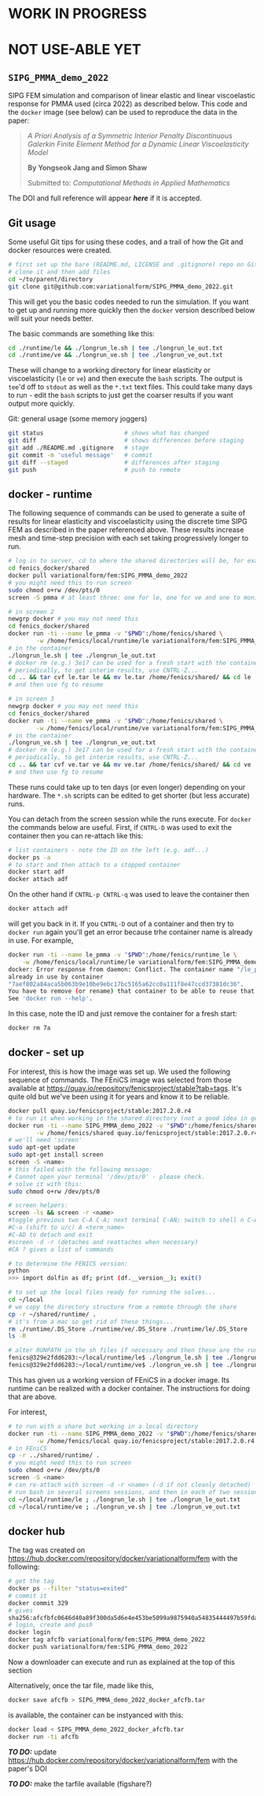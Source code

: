 # WORK IN PROGRESS

# NOT USE-ABLE YET

## `SIPG_PMMA_demo_2022`

SIPG FEM simulation and comparison of linear elastic and linear viscoelastic response for PMMA used (circa 2022) as described below. This code and the `docker` image (see below) can be used to reproduce the data in the paper:

>*A Priori Analysis of a Symmetric Interior Penalty Discontinuous Galerkin Finite Element Method for a Dynamic Linear Viscoelasticity Model*
>
>**By Yongseok Jang and Simon Shaw**
>>Submitted to: *Computational Methods in Applied Mathematics*

The DOI and full reference will appear __*here*__ if it is accepted.


## Git usage

Some useful Git tips for using these codes, and a trail of how the Git and docker resources were created.

```bash
# first set up the bare (README.md, LICENSE and .gitignore) repo on Git Hub
# clone it and then add files
cd ~/to/parent/directory
git clone git@github.com:variationalform/SIPG_PMMA_demo_2022.git
```
This will get you the basic codes needed to run the simulation. If you want to get up and running more quickly then the `docker` version described below will suit your needs better.

The basic commands are something like this:

```bash
cd ./runtime/le && ./longrun_le.sh | tee ./longrun_le_out.txt
cd ./runtime/ve && ./longrun_ve.sh | tee ./longrun_ve_out.txt
```
These will change to a working directory for linear elasticity or viscoelasticity (`le` or `ve`) and then execute the `bash` scripts. The output is `tee`'d off to `stdout` as well as the `*.txt` text files. This could take many days to run - edit the `bash` scripts to just get the coarser results if you want output more quickly.

 
Git: general usage (some memory joggers)

```bash
git status                       # shows what has changed
git diff                         # shows differences before staging
git add ./README.md .gitignore   # stage
git commit -m 'useful message'   # commit
git diff --staged                # differences after staging
git push                         # push to remote
```


## docker - runtime

The following sequence of commands can be used to generate a suite of results 
for linear elasticity and viscoelasticity using the discrete time SIPG FEM as
described in the paper referenced above. These results increase mesh and time-step
precision with each set taking progressively longer to run. 

```bash
# log in to server, cd to where the shared directories will be, for example
cd fenics_docker/shared
docker pull variationalform/fem:SIPG_PMMA_demo_2022
# you might need this to run screen
sudo chmod o+rw /dev/pts/0
screen -S pmma # at least three: one for le, one for ve and one to monitor progress

# in screen 2
newgrp docker # you may not need this
cd fenics_docker/shared
docker run -ti --name le_pmma -v "$PWD":/home/fenics/shared \
        -w /home/fenics/local/runtime/le variationalform/fem:SIPG_PMMA_demo_2022
# in the container
./longrun_le.sh | tee ./longrun_le_out.txt
# docker rm (e.g.) 3e17 can be used for a fresh start with the container
# periodically, to get interim results, use CNTRL-Z...
cd .. && tar cvf le.tar le && mv le.tar /home/fenics/shared/ && cd le
# and then use fg to resume 

# in screen 3
newgrp docker # you may not need this
cd fenics_docker/shared
docker run -ti --name ve_pmma -v "$PWD":/home/fenics/shared \
        -w /home/fenics/local/runtime/ve variationalform/fem:SIPG_PMMA_demo_2022
# in the container
./longrun_ve.sh | tee ./longrun_ve_out.txt
# docker rm (e.g.) 3e17 can be used for a fresh start with the container
# periodically, to get interim results, use CNTRL-Z...
cd .. && tar cvf ve.tar ve && mv ve.tar /home/fenics/shared/ && cd ve
# and then use fg to resume 

```

These runs could take up to ten days (or even longer) depending on your hardware.
The `*.sh` scripts can be edited to get shorter (but less accurate) runs.

You can detach from the screen session while the runs execute. For `docker` the commands below are useful. First, if `CNTRL-D` was used to exit the container then you can re-attach like this:

```bash
# list containers - note the ID on the left (e.g. adf...)
docker ps -a
# to start and then attach to a stopped container
docker start adf
docker attach adf
```
On the other hand if `CNTRL-p CNTRL-q` was used to leave the container then

```bash
docker attach adf
```
will get you back in it. If you `CNTRL-D` out of a container and then try to 
`docker run` again you'll get an error because trhe container name is already in use. 
For example,


```bash
docker run -ti --name le_pmma -v "$PWD":/home/fenics/runtime_le \
    -w /home/fenics/local/runtime/le variationalform/fem:SIPG_PMMA_demo_2022
docker: Error response from daemon: Conflict. The container name "/le_pmma" is
already in use by container
"7aef802a84aca5b063b9e10be9ebc17bc5165a62cc0a111f8e47ccd37381dc36".
You have to remove (or rename) that container to be able to reuse that name.
See 'docker run --help'.
```
In this case, note the ID and just remove the container for a fresh start:

```bash
docker rm 7a
```


## docker - set up

For interest, this is how the image was set up. We used the following sequence of commands. The FEniCS image was selected from those available at <https://quay.io/repository/fenicsproject/stable?tab=tags>. It's quite old but we've been using it for years and know it to be reliable.


```bash
docker pull quay.io/fenicsproject/stable:2017.2.0.r4
# to run it when working in the shared directory (not a good idea in general)
docker run -ti --name SIPG_PMMA_demo_2022 -v "$PWD":/home/fenics/shared \
        -w /home/fenics/shared quay.io/fenicsproject/stable:2017.2.0.r4
# we'll need 'screen'
sudo apt-get update
sudo apt-get install screen
screen -S <name>
# this failed with the following message:
# Cannot open your terminal '/dev/pts/0' - please check.
# solve it with this:
sudo chmod o+rw /dev/pts/0

# screen helpers:
screen -ls && screen -r <name>
#toggle previous two C-A C-A; next terminal C-AN; switch to shell n C-A n
#C-a (shift to u/c) A <term_name>
#C-AD to detach and exit
#screen -d -r (detaches and reattaches when necessary)
#CA ? gives a list of commands

# to determine the FENICS version:
python
>>> import dolfin as df; print (df.__version__); exit()

# to set up the local files ready for running the solves...
cd ~/local
# we copy the directory structure from a remote through the share
cp -r ~/shared/runtime/ .
# it's from a mac so get rid of these things...
rm ./runtime/.DS_Store ./runtime/ve/.DS_Store ./runtime/le/.DS_Store 
ls -R

# alter RUNPATH in the sh files if necessary and then these are the run commands
fenics@329e2fdd6283:~/local/runtime/le$ ./longrun_le.sh | tee ./longrun_le_out.txt
fenics@329e2fdd6283:~/local/runtime/ve$ ./longrun_ve.sh | tee ./longrun_ve_out.txt

```
This has given us a working version of FEniCS in a docker image. Its runtime can be realized with a docker container. The instructions for doing that are above.

For interest, 

```bash
# to run with a share but working in a local directory
docker run -ti --name SIPG_PMMA_demo_2022 -v "$PWD":/home/fenics/shared \
        -w /home/fenics/local quay.io/fenicsproject/stable:2017.2.0.r4
# in FEniCS
cp -r ../shared/runtime/ .
# you might need this to run screen
sudo chmod o+rw /dev/pts/0
screen -S <name>
# can re-attach with screen -d -r <name> (-d if not cleanly detached)
# run bash in several screens sessions, and then in each of two sessions
cd ~/local/runtime/le ; ./longrun_le.sh | tee ./longrun_le_out.txt
cd ~/local/runtime/ve ; ./longrun_ve.sh | tee ./longrun_ve_out.txt
```

## docker hub

The tag was created on <https://hub.docker.com/repository/docker/variationalform/fem> with the following:

```bash
# get the tag
docker ps --filter "status=exited"
# commit it
docker commit 329
# gives
sha256:afcfbfc0646d40a89f300da5d6e4e453be5099a9875940a54835444497b59fda
# login, create and push
docker login
docker tag afcfb variationalform/fem:SIPG_PMMA_demo_2022
docker push variationalform/fem:SIPG_PMMA_demo_2022
```

Now a downloader can execute and run as explained at the top of this section

Alternatively, once the tar file, made like this,

```bash
docker save afcfb > SIPG_PMMA_demo_2022_docker_afcfb.tar
```

is available, the container can be instyanced with this:

```bash
docker load < SIPG_PMMA_demo_2022_docker_afcfb.tar
docker run -ti afcfb
```

**_*TO DO:*_** update <https://hub.docker.com/repository/docker/variationalform/fem> with the paper's DOI

**_*TO DO:*_** make the tarfile available (figshare?)

